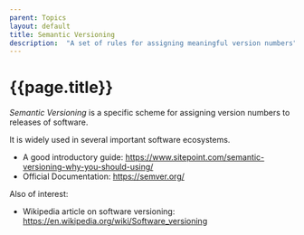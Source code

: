 ```yaml
---
parent: Topics
layout: default
title: Semantic Versioning
description:  "A set of rules for assigning meaningful version numbers"
---
```


# {{page.title}}

*Semantic Versioning* is a specific scheme for assigning version numbers to releases of software.

It is widely used in several important software ecosystems.

* A good introductory guide: <https://www.sitepoint.com/semantic-versioning-why-you-should-using/>
* Official Documentation: <https://semver.org/>

Also of interest:

* Wikipedia article on software versioning: <https://en.wikipedia.org/wiki/Software_versioning>
